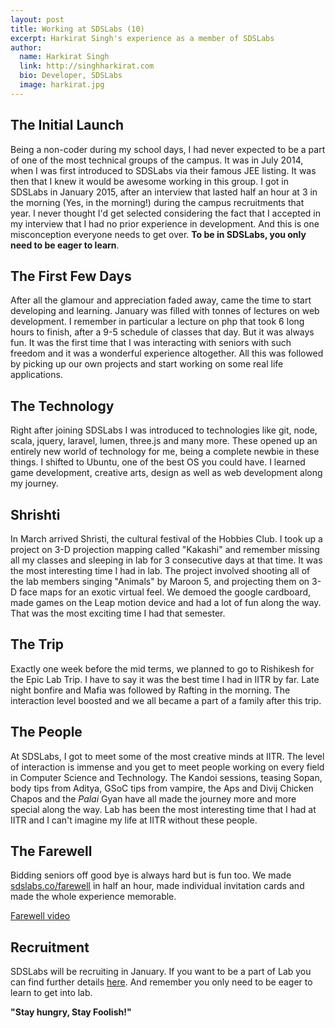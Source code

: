 ```yaml
---
layout: post
title: Working at SDSLabs (10)
excerpt: Harkirat Singh's experience as a member of SDSLabs
author:
  name: Harkirat Singh
  link: http://singhharkirat.com
  bio: Developer, SDSLabs
  image: harkirat.jpg
---
```


## The Initial Launch

Being a non-coder during my school days, I had never expected to be a part of one of the most technical groups of the campus. It was in July 2014, when I was first introduced to SDSLabs via their famous JEE listing.
It was then that I knew it would be awesome working in this group. I got in SDSLabs in January 2015, after an interview that lasted half an hour at 3 in the morning (Yes, in the morning!) during the campus recruitments that year.
I never thought I'd get selected considering the fact that I accepted in my interview that I had no prior experience in development. And this is one misconception everyone needs to get over.
**To be in SDSLabs, you only need to be eager to learn**.

## The First Few Days

After all the glamour and appreciation faded away, came the time to start developing and learning. January was filled with tonnes of lectures on web development. I remember in particular a lecture on php that took 6 long hours to finish, after a 9-5 schedule of classes that day. But it was always fun. It was the first time that I was interacting with seniors with such freedom and it was a wonderful experience altogether. All this was followed by picking up our own projects and start working on some real life applications.

## The Technology

Right after joining SDSLabs I was introduced to technologies like git, node, scala, jquery, laravel, lumen, three.js and many more. These opened up an entirely new world of technology for me, being a complete newbie in these things. I shifted to Ubuntu, one of the best OS you could have. I learned game development, creative arts, design as well as web development along my journey.

## Shrishti

In March arrived Shristi, the cultural festival of the Hobbies Club. I took up a project on 3-D projection mapping called "Kakashi" and remember missing all my classes and sleeping in lab for 3 consecutive days at that time. It was the most interesting time I had in lab. The project involved shooting all of the lab members singing "Animals" by Maroon 5, and projecting them on 3-D face maps for an exotic virtual feel. We demoed the google cardboard, made games on the Leap motion device and had a lot of fun along the way. That was the most exciting time I had that semester.

## The Trip

Exactly one week before the mid terms, we planned to go to Rishikesh for the Epic Lab Trip. I have to say it was the best time I had in IITR by far. Late night bonfire and Mafia was followed by Rafting in the morning. The interaction level boosted and we all became a part of a family after this trip.

## The People

At SDSLabs, I got to meet some of the most creative minds at IITR. The level of interaction is immense and you get to meet people working on every field in Computer Science and Technology. The Kandoi sessions, teasing Sopan, body tips from Aditya, GSoC tips from vampire, the Aps and Divij Chicken Chapos and the *Palai* Gyan have all made the journey more and more special along the way. Lab has been the most interesting time that I had at IITR and I can't imagine my life at IITR without these people.

## The Farewell

Bidding seniors off good bye is always hard but is fun too. We made [sdslabs.co/farewell](sdslabs.co/farewell) in half an hour, made individual invitation cards and made the whole experience memorable.


[Farewell video](https://www.youtube.com/watch?v=n6D00Bigm0g) 

## Recruitment

SDSLabs will be recruiting in January. If you want to be a part of Lab you can find further details [here](https://join.sdslabs.co). And remember you only need to be eager to learn to get into lab.

**"Stay hungry, Stay Foolish!"**
	